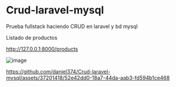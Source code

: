 # Crud-laravel-mysql
Prueba fullstack haciendo CRUD en laravel y bd mysql

Listado de productos


http://127.0.0.1:8000/products

![image](https://github.com/daniel374/Crud-laravel-mysql/assets/37201418/a41c4bce-04df-4e63-bf8c-015b4eedc69f)



https://github.com/daniel374/Crud-laravel-mysql/assets/37201418/52e42dd0-18a7-44da-aab3-fd594b1ce468

